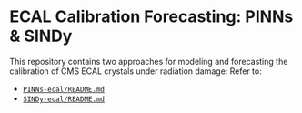 # ECAL Calibration Forecasting: PINNs & SINDy

This repository contains two approaches for modeling and forecasting the calibration of CMS ECAL crystals under radiation damage:
Refer to:
- [`PINNs-ecal/README.md`](./PINNs-ecal/README.md)
- [`SINDy-ecal/README.md`](./SINDy-ecal/README.md)


